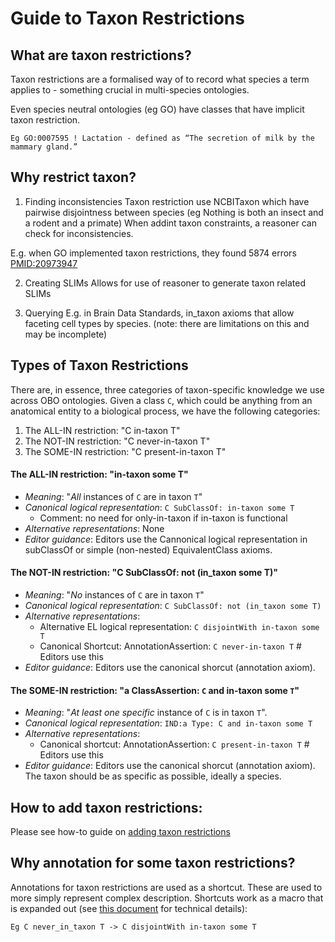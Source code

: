 # Guide to Taxon Restrictions

## What are taxon restrictions?

Taxon restrictions are a formalised way of to record what species a term applies to - something crucial in multi-species ontologies.

Even species neutral ontologies (eg GO) have classes that have implicit taxon restriction.

`Eg GO:0007595 ! Lactation - defined as “The secretion of milk by the mammary gland.”`

## Why restrict taxon?

1. Finding inconsistencies
   Taxon restriction use NCBITaxon which have pairwise disjointness between species (eg Nothing is both an insect and a rodent and a primate)
   When addint taxon constraints, a reasoner can check for inconsistencies.

E.g. when GO implemented taxon restrictions, they found 5874 errors [PMID:20973947](https://pubmed.ncbi.nlm.nih.gov/20973947/)

2. Creating SLIMs
   Allows for use of reasoner to generate taxon related SLIMs

3. Querying
   E.g. in Brain Data Standards, in_taxon axioms that allow faceting cell types by species. (note: there are limitations on this and may be incomplete)
      
## Types of Taxon Restrictions 

There are, in essence, three categories of taxon-specific knowledge we use across OBO ontologies. Given a class `C`, which could be anything from an anatomical entity to a biological process, we have the following categories:


1. The ALL-IN restriction: "C in-taxon T"
2. The NOT-IN restriction: "C never-in-taxon T"
3. The SOME-IN restriction: "C present-in-taxon T"

#### The ALL-IN restriction: "in-taxon some T"

- _Meaning_: "_All_ instances of `C` are in taxon `T`"
- _Canonical logical representation_: `C SubClassOf: in-taxon some T` 
   - Comment: no need for only-in-taxon if in-taxon is functional
- _Alternative representations_: None
- _Editor guidance_:  Editors use the Cannonical logical representation in subClassOf or simple (non-nested) EquivalentClass axioms.

#### The NOT-IN restriction: "C SubClassOf: not (in_taxon some T)"

- _Meaning_: "_No_ instances of `C` are in taxon `T`"
- _Canonical logical representation_: `C SubClassOf: not (in_taxon some T)` 
- _Alternative representations_:
   - Alternative EL logical representation: `C disjointWith in-taxon some T`
   - Canonical Shortcut: AnnotationAssertion: `C never-in-taxon T` # Editors use this
- _Editor guidance_: Editors use the canonical shorcut (annotation axiom). 

#### The SOME-IN restriction: "a ClassAssertion: `C` and in-taxon some `T`"

- _Meaning_: "_At least one specific_ instance of `C` is in taxon `T`". 
- _Canonical logical representation_: `IND:a Type: C and in-taxon some T`
- _Alternative representations_:
   - Canonical shortcut: AnnotationAssertion: `C present-in-taxon T` # Editors use this
- _Editor guidance_: Editors use the canonical shorcut (annotation axiom).  The taxon should be as specific as possible, ideally a species.

## How to add taxon restrictions:

Please see how-to guide on [adding taxon restrictions](../howto/add-taxon-restrictions.md)

## Why annotation for some taxon restrictions?

Annotations for taxon restrictions are used as a shortcut. These are used to more simply represent complex description.
Shortcuts work as a macro that is expanded out (see [this document](http://owlcollab.github.io/oboformat/doc/obo-syntax.html#7) for technical details):

`Eg C never_in_taxon T -> C disjointWith in-taxon some T`
